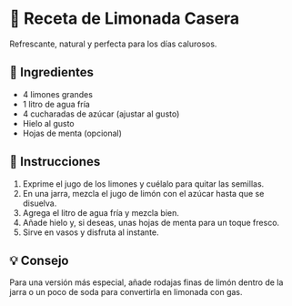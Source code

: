 # 🍋 Receta de Limonada Casera

Refrescante, natural y perfecta para los días calurosos.

## 🧾 Ingredientes

- 4 limones grandes
- 1 litro de agua fría
- 4 cucharadas de azúcar (ajustar al gusto)
- Hielo al gusto
- Hojas de menta (opcional)

## 🥣 Instrucciones

1. Exprime el jugo de los limones y cuélalo para quitar las semillas.
2. En una jarra, mezcla el jugo de limón con el azúcar hasta que se disuelva.
3. Agrega el litro de agua fría y mezcla bien.
4. Añade hielo y, si deseas, unas hojas de menta para un toque fresco.
5. Sirve en vasos y disfruta al instante.

## 💡 Consejo

Para una versión más especial, añade rodajas finas de limón dentro de la jarra o un poco de soda para convertirla en limonada con gas.
